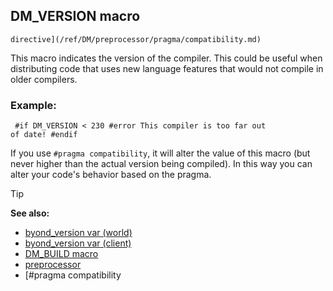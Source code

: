 ## DM_VERSION macro

    directive](/ref/DM/preprocessor/pragma/compatibility.md) 

This macro indicates the version of the compiler. This could be
useful when distributing code that uses new language features that would
not compile in older compilers.
### Example:

``` dm
 #if DM_VERSION < 230 #error This compiler is too far out
of date! #endif 
```
 

If you use `#pragma compatibility`,
it will alter the value of this macro (but never higher than the actual
version being compiled). In this way you can alter your code\'s behavior
based on the pragma.

> [!TIP] 
> **See also:**
> +   [byond_version var (world)](/ref/world/var/byond_version.md) 
> +   [byond_version var (client)](/ref/client/var/byond_version.md) 
> +   [DM_BUILD macro](/ref/DM/preprocessor/DM_BUILD.md) 
> +   [preprocessor](/ref/DM/preprocessor.md) 
> +   [#pragma compatibility